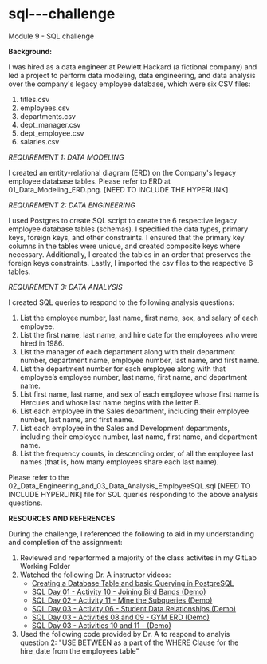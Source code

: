 # sql---challenge
Module 9 - SQL challenge

**Background:**

I was hired as a data engineer at Pewlett Hackard (a fictional company) and led a project to perform data modeling, data engineering, and data analysis over the company's legacy employee database, which were six CSV files:
1. titles.csv
2. employees.csv
3. departments.csv
4. dept_manager.csv
5. dept_employee.csv
6. salaries.csv

_REQUIREMENT 1: DATA MODELING_

I created an entity-relational diagram (ERD) on the Company's legacy employee database tables. Please refer to ERD at 01_Data_Modeling_ERD.png. [NEED TO INCLUDE THE HYPERLINK]

_REQUIREMENT 2: DATA ENGINEERING_

I used Postgres to create SQL script to create the 6 respective legacy employee database tables (schemas). I specified the data types,
primary keys, foreign keys, and other constraints. I ensured that the primary key columns in the tables were unique, and created composite keys where necessary. Additionally, I created the tables in an order that preserves the foreign keys constraints. Lastly, I imported the csv files to the respective 6 tables.

_REQUIREMENT 3: DATA ANALYSIS_

I created SQL queries to respond to the following analysis questions:
1. List the employee number, last name, first name, sex, and salary of each employee.
2. List the first name, last name, and hire date for the employees who were hired in 1986.
3. List the manager of each department along with their department number, department name, employee number, last name, and first name.
4. List the department number for each employee along with that employee’s employee number, last name, first name, and department name.
5. List first name, last name, and sex of each employee whose first name is Hercules and whose last name begins with the letter B.
6. List each employee in the Sales department, including their employee number, last name, and first name.
7. List each employee in the Sales and Development departments, including their employee number, last name, first name, and department name.
8. List the frequency counts, in descending order, of all the employee last names (that is, how many employees share each last name).

Please refer to the 02_Data_Engineering_and_03_Data_Analysis_EmployeeSQL.sql [NEED TO INCLUDE HYPERLINK] file for SQL queries responding to the above analysis questions.

**RESOURCES AND REFERENCES**

During the challenge, I referenced the following to aid in my understanding and completion of the assignment:

1. Reviewed and reperformed a majority of the class activites in my GitLab Working Folder
2. Watched the following Dr. A instructor videos:
   * [Creating a Database Table and basic Querying in PostgreSQL](https://www.youtube.com/watch?v=Gf-JUiYKWIw)
   * [SQL Day 01 - Activity 10 - Joining Bird Bands (Demo)](https://www.youtube.com/watch?v=dkam4b-6DJM)
   * [SQL Day 02 - Activity 11 - Mine the Subqueries (Demo)](https://www.youtube.com/watch?v=hHUntY6O-rs)
   * [SQL Day 03 - Activity 06 - Student Data Relationships (Demo)](https://www.youtube.com/watch?v=TCr9Zi-0JBo)
   * [SQL Day 03 - Activities 08 and 09 - GYM ERD (Demo)](https://www.youtube.com/watch?v=bMBo6mjSbKw)
   * [SQL Day 03 - Activities 10 and 11 - (Demo)](https://www.youtube.com/watch?v=npftGEiTsaY)
3. Used the following code provided by Dr. A to respond to analyis question 2: "USE BETWEEN as a part of the WHERE Clause for the
   hire_date from the employees table"
